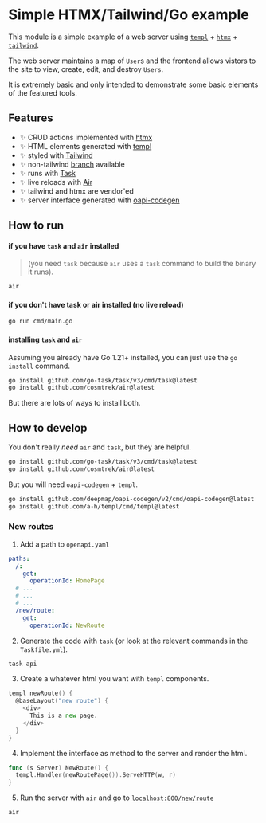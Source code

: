 # Simple HTMX/Tailwind/Go example

This module is a simple example of a web server using [`templ`](https://templ.guide/) + [`htmx`](https://htmx.org/) + [`tailwind`](https://tailwindcss.com/).

The web server maintains a map of `User`s and the frontend allows vistors to
the site to view, create, edit, and destroy `Users`. 

It is extremely basic and only intended to demonstrate some basic elements of the
featured tools.

## Features

- :sparkles: CRUD actions implemented with [htmx](https://htmx.org/)
- :sparkles: HTML elements generated with [templ](https://github.com/a-h/templ)
- :sparkles: styled with [Tailwind](https://tailwindcss.com/)
- :sparkles: non-tailwind [branch](https://github.com/jxlxx/htmxer/tree/no-tailwind) available 
- :sparkles: runs with [Task](https://taskfile.dev/)
- :sparkles: live reloads with [Air](https://github.com/cosmtrek/air)
- :sparkles: tailwind and htmx are vendor'ed
- :sparkles: server interface generated with [oapi-codegen](https://github.com/deepmap/oapi-codegen)

## How to run

#### if you have `task` and `air` installed

> (you need `task` because `air` uses a `task` command to build the binary it runs).

```sh
air
```

#### if you don't have task or air installed (no live reload)

```sh
go run cmd/main.go
```

#### installing  `task` and `air` 

Assuming you already have Go 1.21+ installed, you can just use the `go install` command.

```sh
go install github.com/go-task/task/v3/cmd/task@latest
go install github.com/cosmtrek/air@latest
```

But there are lots of ways to install both.

## How to develop


You don't really *need* `air` and `task`, but they are helpful.
```sh
go install github.com/go-task/task/v3/cmd/task@latest
go install github.com/cosmtrek/air@latest
```

But you will need `oapi-codegen` + `templ`.

```sh
go install github.com/deepmap/oapi-codegen/v2/cmd/oapi-codegen@latest
go install github.com/a-h/templ/cmd/templ@latest
```

### New routes

1. Add a path to `openapi.yaml`

```yaml
paths:
  /:
    get: 
      operationId: HomePage
  # ...
  # ...
  # ...
  /new/route:
    get:
      operationId: NewRoute
```

2. Generate the code with `task` (or look at the relevant commands in the `Taskfile.yml`).

```sh
task api
```

3. Create a whatever html you want with `templ` components.

```go
templ newRoute() {
  @baseLayout("new route") {
    <div>
      This is a new page.
    </div>
  }
}
```

4. Implement the interface as method to the server and render the html.

```go
func (s Server) NewRoute() {
  templ.Handler(newRoutePage()).ServeHTTP(w, r)
}
```

5. Run the server with `air` and go to [`localhost:800/new/route`](http://localhost:8000/new/route)

```sh
air
```
